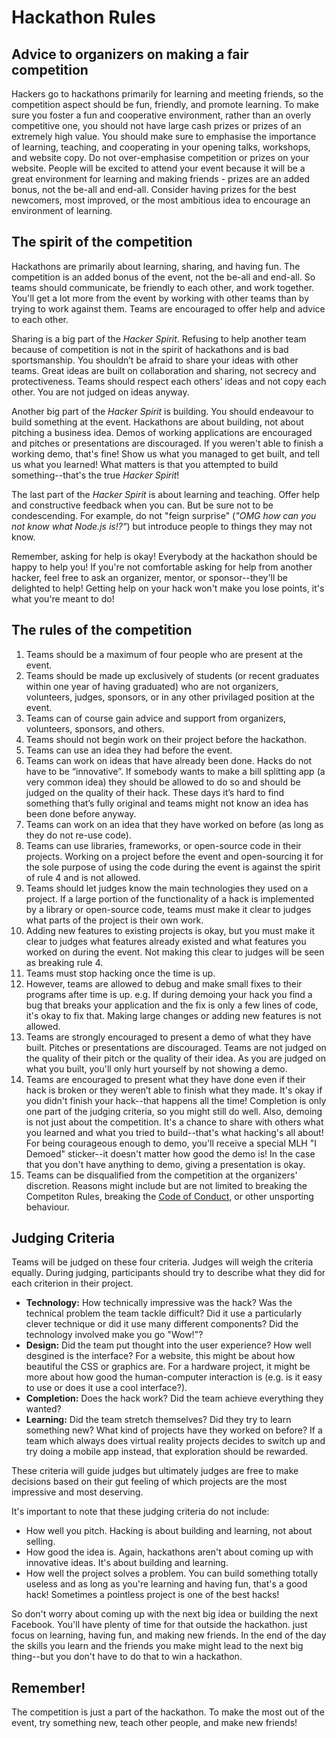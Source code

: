 # Hackathon Rules

## Advice to organizers on making a fair competition

Hackers go to hackathons primarily for learning and meeting friends, so the competition aspect should be fun, friendly, and promote learning. To make sure you foster a fun and cooperative environment, rather than an overly competitive one, you should not have large cash prizes or prizes of an extremely high value. You should make sure to emphasise the importance of learning, teaching, and cooperating in your opening talks, workshops, and website copy. Do not over-emphasise competition or prizes on your website. People will be excited to attend your event because it will be a great environment for learning and making friends - prizes are an added bonus, not the be-all and end-all. Consider having prizes for the best newcomers, most improved, or the most ambitious idea to encourage an environment of learning.


## The spirit of the competition

Hackathons are primarily about learning, sharing, and having fun. The competition is an added bonus of the event, not the be-all and end-all. So teams should communicate, be friendly to each other, and work together. You'll get a lot more from the event by working with other teams than by trying to work against them. Teams are encouraged to offer help and advice to each other. 

Sharing is a big part of the _Hacker Spirit_. Refusing to help another team because of competition is not in the spirit of hackathons and is bad sportsmanship. You shouldn’t be afraid to share your ideas with other teams. Great ideas are built on collaboration and sharing, not secrecy and protectiveness. Teams should respect each others’ ideas and not copy each other. You are not judged on ideas anyway.

Another big part of the _Hacker Spirit_ is building. You should endeavour to build something at the event. Hackathons are about building, not about pitching a business idea. Demos of working applications are encouraged and pitches or presentations are discouraged. If you weren't able to finish a working demo, that's fine! Show us what you managed to get built, and tell us what you learned! What matters is that you attempted to build something--that's the true _Hacker Spirit_!

The last part of the _Hacker Spirit_ is about learning and teaching. Offer help and constructive feedback when you can. But be sure not to be condescending. For example, do not "feign surprise" (_"OMG how can you not know what Node.js is!?"_) but introduce people to things they may not know.

Remember, asking for help is okay! Everybody at the hackathon should be happy to help you! If you're not comfortable asking for help from another hacker, feel free to ask an organizer, mentor, or sponsor--they'll be delighted to help! Getting help on your hack won't make you lose points, it's what you're meant to do!


## The rules of the competition

1. Teams should be a maximum of four people who are present at the event.
2. Teams should be made up exclusively of students (or recent graduates within one year of having graduated) who are not organizers, volunteers, judges, sponsors, or in any other privilaged position at the event.
3. Teams can of course gain advice and support from organizers, volunteers, sponsors, and others.
4. Teams should not begin work on their project before the hackathon. 
5. Teams can use an idea they had before the event.
6. Teams can work on ideas that have already been done. Hacks do not have to be “innovative”. If somebody wants to make a bill splitting app (a very common idea) they should be allowed to do so and should be judged on the quality of their hack. These days it’s hard to find something that’s fully original and teams might not know an idea has been done before anyway.
7. Teams can work on an idea that they have worked on before (as long as they do not re-use code).
8. Teams can use libraries, frameworks, or open-source code in their projects. Working on a project before the event and open-sourcing it for the sole purpose of using the code during the event is against the spirit of rule 4 and is not allowed.
9. Teams should let judges know the main technologies they used on a project. If a large portion of the functionality of a hack is implemented by a library or open-source code, teams must make it clear to judges what parts of the project is their own work. 
10. Adding new features to existing projects is okay, but you must make it clear to judges what features already existed and what features you worked on during the event. Not making this clear to judges will be seen as breaking rule 4.
9. Teams must stop hacking once the time is up.
10. However, teams are allowed to debug and make small fixes to their programs after time is up. e.g. If during demoing your hack you find a bug that breaks your application and the fix is only a few lines of code, it's okay to fix that. Making large changes or adding new features is not allowed.
11. Teams are strongly encouraged to present a demo of what they have built. Pitches or presentations are discouraged. Teams are not judged on the quality of their pitch or the quality of their idea. As you are judged on what you built, you'll only hurt yourself by not showing a demo.
12. Teams are encouraged to present what they have done even if their hack is broken or they weren’t able to finish what they made. It's okay if you didn't finish your hack--that happens all the time! Completion is only one part of the judging criteria, so you might still do well. Also, demoing is not just about the competition. It's a chance to share with others what you learned and what you tried to build--that's what hacking's all about! For being courageous enough to demo, you'll receive a special MLH "I Demoed" sticker--it doesn't matter how good the demo is! In the case that you don't have anything to demo, giving a presentation is okay.
13. Teams can be disqualified from the competition at the organizers' discretion. Reasons might include but are not limited to breaking the Competiton Rules, breaking the [Code of Conduct](http://static.mlh.io/docs/mlh-code-of-conduct.pdf), or other unsporting behaviour.


## Judging Criteria

Teams will be judged on these four criteria. Judges will weigh the criteria equally. During judging, participants should try to describe what they did for each criterion in their project. 

- __Technology:__ How technically impressive was the hack? Was the technical problem the team tackle difficult? Did it use a particularly clever technique or did it use many different components? Did the technology involved make you go "Wow!"?
- __Design:__ Did the team put thought into the user experience? How well desgined is the interface? For a website, this might be about how beautiful the CSS or graphics are. For a hardware project, it might be more about how good the human-computer interaction is (e.g. is it easy to use or does it use a cool interface?). 
- __Completion:__ Does the hack work? Did the team achieve everything they wanted? 
- __Learning:__ Did the team stretch themselves? Did they try to learn something new? What kind of projects have they worked on before? If a team which always does virtual reality projects decides to switch up and try doing a mobile app instead, that exploration should be rewarded. 

These criteria will guide judges but ultimately judges are free to make decisions based on their gut feeling of which projects are the most impressive and most deserving.

It's important to note that these judging criteria do not include:

- How well you pitch. Hacking is about building and learning, not about selling.
- How good the idea is. Again, hackathons aren't about coming up with innovative ideas. It's about building and learning.
- How well the project solves a problem. You can build something totally useless and as long as you're learning and having fun, that's a good hack! Sometimes a pointless project is one of the best hacks!

So don't worry about coming up with the next big idea or building the next Facebook. You'll have plenty of time for that outside the hackathon. just focus on learning, having fun, and making new friends. In the end of the day the skills you learn and the friends you make might lead to the next big thing--but you don't have to do that to win a hackathon.


## Remember!

The competition is just a part of the hackathon. To make the most out of the event, try something new, teach other people, and make new friends!